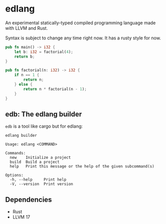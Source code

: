 # edlang

An experimental statically-typed compiled programming language made with LLVM and Rust.

Syntax is subject to change any time right now. It has a rusty style for now.

```rust
pub fn main() -> i32 {
    let b: i32 = factorial(4);
    return b;
}

pub fn factorial(n: i32) -> i32 {
    if n == 1 {
        return n;
    } else {
        return n * factorial(n - 1);
    }
}
```

## edb: The edlang builder

`edb` is a tool like cargo but for edlang:

```
edlang builder

Usage: edlang <COMMAND>

Commands:
  new    Initialize a project
  build  Build a project
  help   Print this message or the help of the given subcommand(s)

Options:
  -h, --help     Print help
  -V, --version  Print version
```

## Dependencies

- Rust
- LLVM 17
